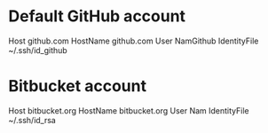 # Default GitHub account
Host github.com
  HostName github.com
  User NamGithub
  IdentityFile ~/.ssh/id_github

# Bitbucket account
Host bitbucket.org
  HostName bitbucket.org
  User Nam
  IdentityFile ~/.ssh/id_rsa